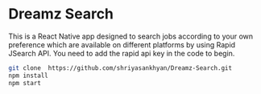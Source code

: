 # Dreamz Search
This is a React Native app designed to search jobs according to your own preference which are available on different platforms by using Rapid JSearch API. You need to add the rapid api key in the code to begin.

```bash
git clone  https://github.com/shriyasankhyan/Dreamz-Search.git
npm install
npm start
```


